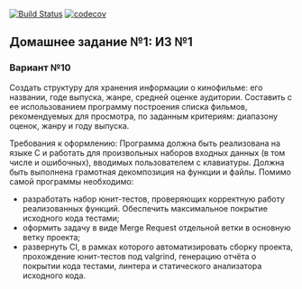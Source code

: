 [![Build Status](https://travis-ci.com/VladimirLunkin/tp_ccplusplus_2021.svg?branch=hw-1)](https://travis-ci.com/VladimirLunkin/tp_ccplusplus_2021)
[![codecov](https://codecov.io/gh/VladimirLunkin/tp_ccplusplus_2021/branch/hw-1/graph/badge.svg?token=V2ET60LZG8)](https://codecov.io/gh/VladimirLunkin/tp_ccplusplus_2021)

## Домашнее задание №1: ИЗ №1

### Вариант №10

Создать структуру для хранения информации о кинофильме: его названии, годе выпуска, жанре, средней оценке аудитории. Составить с ее использованием программу построения списка фильмов, рекомендуемых для просмотра, по заданным критериям: диапазону оценок, жанру и году выпуска.

Требования к оформлению:
Программа должна быть реализована на языке C и работать для произвольных наборов входных данных (в том числе и ошибочных), вводимых пользователем с клавиатуры. Должна быть выполнена грамотная декомпозиция на функции и файлы.
Помимо самой программы необходимо:
- разработать набор юнит-тестов, проверяющих корректную работу реализованных функций. Обеспечить максимальное покрытие исходного кода тестами;
- оформить задачу в виде Merge Request отдельной ветки в основную ветку проекта;
- развернуть CI, в рамках которого автоматизировать сборку проекта, прохождение юнит-тестов под valgrind, генерацию отчёта о покрытии кода тестами, линтера и статического анализатора исходного кода.
